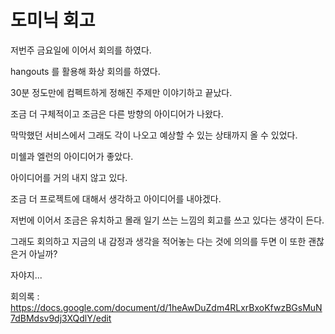 # 도미닉 회고

저번주 금요일에 이어서 회의를 하였다.

hangouts 를 활용해 화상 회의를 하였다.

30분 정도만에 컴펙트하게 정해진 주제만 이야기하고 끝났다.

조금 더 구체적이고 조금은 다른 방향의 아이디어가 나왔다.

막막했던 서비스에서 그래도 각이 나오고 예상할 수 있는 상태까지 올 수 있었다.

미쉘과 엘런의 아이디어가 좋았다.

아이디어를 거의 내지 않고 있다.

조금 더 프로젝트에 대해서 생각하고 아이디어를 내야겠다.

저번에 이어서 조금은 유치하고 몰래 일기 쓰는 느낌의 회고를 쓰고 있다는 생각이 든다.

그래도 회의하고 지금의 내 감정과 생각을 적어놓는 다는 것에 의의를 두면 이 또한 괜찮은거 아닐까?

자야지...

회의록 : https://docs.google.com/document/d/1heAwDuZdm4RLxrBxoKfwzBGsMuN7dBMdsv9dj3XQdlY/edit
